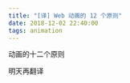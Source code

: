 ```yaml
---
title: "[译] Web 动画的 12 个原则"
date: 2018-12-02 22:40:00
tags: animation
---
```


动画的十二个原则
<!--more-->

明天再翻译